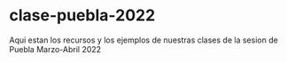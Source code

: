 # clase-puebla-2022
Aqui estan los recursos y los ejemplos de nuestras clases de la sesion de Puebla Marzo-Abril 2022
